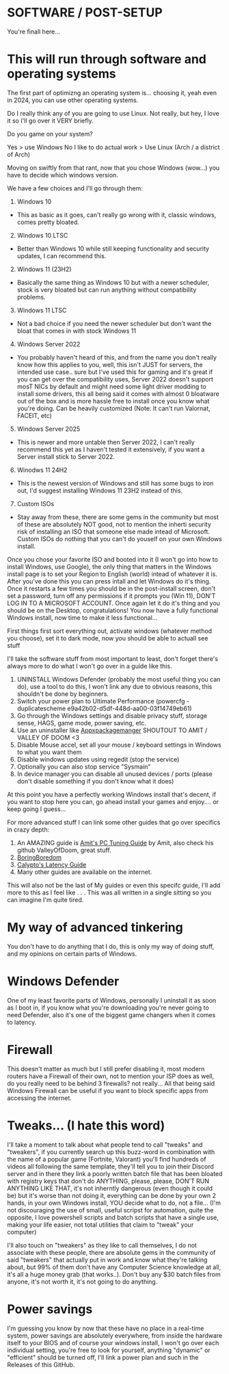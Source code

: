# SOFTWARE / POST-SETUP

You're finall here...


# This will run through software and operating systems



The first part of optimizng an operating system is... choosing it, yeah even in 2024, you can use other operating systems.

Do I really think any of you are going to use Linux. Not really, but hey, I love it so I'll go over it VERY briefly.



Do you game on your system? 

Yes > use Windows
No I like to do actual work > Use Linux (Arch / a district of Arch)


Moving on swiftly from that rant, now that you chose Windows (wow...) you have to decide which windows version.

We have a few choices and I'll go through them:

1. Windows 10
 - This as basic as it goes, can't really go wrong with it, classic windows, comes pretty bloated.

2. Windows 10 LTSC
 - Better than Windows 10 while still keeping functionality and security updates, I can recommend this.

2. Windows 11 (23H2)
 - Basically the same thing as Windows 10 but with a newer scheduler, stock is very bloated but can run anything without compatibility problems.

3. Windows 11 LTSC
 - Not a bad choice if you need the newer scheduler but don't want the bloat that comes in with stock Windows 11

4. Windows Server 2022
 - You probably haven't heard of this, and from the name you don't really know how this applies to you, well, this isn't JUST for servers, the intended use case.. sure
but I've used this for gaming and it's great if you can get over the compatibility uses, Server 2022 doesn't support mosT NICs by default and might need some light driver modding to install
some drivers, this all being said it comes with almost 0 bloatware out of the box and is more hassle free to install once you know what you're doing. Can be heavily customized (Note: It can't run Valornat, FACEIT, etc)

5. Windows Server 2025
 - This is newer and more untable then Server 2022, I can't really recommend this yet as I haven't tested it extensively, if you want a Server install stick to Server 2022.

6. Winodws 11 24H2
 - This is the newest version of Windows and still has some bugs to iron out, I'd suggest installing Windows 11 23H2 instead of this.

7. Custom ISOs
 - Stay away from these, there are some gems in the community but most of these are absolutely NOT good, not to mention the inherti security risk of installing an ISO that someone else made intead of Microsoft.
Custom ISOs do nothing that you can't do youself on your own Windows install.


Once you chose your favorite ISO and booted into it (I won't go into how to install Windows, use Google), the only thing that matters in the Windows install page is to set your Region to English (world) intead of whatever it is.
After you've done this you can press intall and let Windows do it's thing. Once it restarts a few times you should be in the post-install screen, don't set a password, turn off any permissions if it prompts you (Win 11), DON'T LOG IN TO A MICROSOFT ACCOUNT.
Once again let it do it's thing and you should be on the Desktop, congratulations! You now have a fully functional Windows install, now time to make it less functional...


First things first sort everything out, activate windows (whatever method you choose), set it to dark mode, now you should be able to actuall see stuff

I'll take the software stuff from most important to least, don't forget there's always more to do what I won't go over in a guide like this.

1. UNINSTALL Windows Defender (probably the most useful thing you can do), use a tool to do this, I won't link any due to obvious reasons, this shouldn't be done by beginners.
2. Switch your power plan to Ultimate Performance (powercfg -duplicatescheme e9a42b02-d5df-448d-aa00-03f14749eb61)
3. Go through the Windows settings and disable privacy stuff, storage sense, HAGS, game mode, power saving, etc.
4. Use an uninstaller like [Appxpackagemanger](https://github.com/valleyofdoom/AppxPackagesManager) SHOUTOUT TO AMIT / VALLEY OF DOOM <3
5. Disable Mouse accel, set all your mouse / keyboard settings in Windows to what you want them
6. Disable windows updates using regedit (stop the service)
7. Optionally you can also stop service "Sysmain"
8. In device manager you can disable all unused devices / ports (please don't disable something if you don't know what it does)

At this point you have a perfectly working Windows install that's decent, if you want to stop here you can, go ahead install your games and enjoy.... or keep going I guess...

For more advanced stuff I can link some other guides that go over specifics in crazy depth:


1. An AMAZING guide is [Amit's PC Tuning Guide](https://github.com/valleyofdoom/PC-Tuning) by Amit, also check his github ValleyOfDoom, great stuff.
2. [BoringBoredom](https://github.com/BoringBoredom/PC-Optimization-Hub/tree/main)
3. [Calypto's Latency Guide](https://docs.google.com/document/d/1c2-lUJq74wuYK1WrA_bIvgb89dUN0sj8-hO3vqmrau4/edit?tab=t.0)
4. Many other guides are available on the internet.

This will also not be the last of My guides or even this specifc guide, I'll add more to this as I feel like . . . This was all written in a single sitting so you can imagine I'm quite tired.


# My way of advanced tinkering

You don't have to do anything that I do, this is only my way of doing stuff, and my opinions on certain parts of Windows.


# Windows Defender

One of my least favorite parts of Windows, personally I uninstall it as soon as I boot in, if you know what you're downloading you're never going to need Defender, also it's one of the biggest game changers when it comes to latency.

# Firewall

This doesn't matter as much but I still prefer disabling it, most modern routers have a Firewall of their own, not to mention your ISP does as well, do you really need to be behind 3 firewalls? not really... All that being said Windows Firewall can be useful if you want to block specific apps from accessing the internet.

# Tweaks... (I hate this word)

I'll take a moment to talk about what people tend to call "tweaks" and "tweakers", if you currently search up this buzz-word in combination with the name of a popular game (Fortnite, Valorant) you'll find hundreds of videos all following the same template, they'll tell you to join their Discord server and in there they link a poorly written batch file that has been bloated with registry keys that don't do ANYTHING, please, please, DON'T RUN ANYTHING LIKE THAT, it's not inherntly dangerous (even though it could be) but it's worse than not doing it, everything can be done by your own 2 hands, in your own Windows install, YOU decide what to do, not a file... (I'm not discouraging the use of small, useful scripst for automation, quite the opposite, I love powershell scripts and batch scripts that have a single use, making your life easier, not total utilities that claim to "tweak" your computer)

I'll also touch on "tweakers" as they like to call themselves, I do not associate with these people, there are absolute gems in the community of said "tweakers" that actually put in work and know what they're talking about, but 99% of them don't have any Computer Science knowledge at all, it's all a huge money grab (that works..). Don't buy any $30 batch files from anyone, it's not worth it, it's not going to do anything.


# Power savings 

I'm guessing you know by now that these have no place in a real-time system, power savings are absolutely everywhere, from inside the hardware itself to your BIOS and of course your windows install, I won't go over each individual setting, you're free to look for yourself, anything "dynamic" or "efficient" should be turned off, I'll link a power plan and such in the Releases of this GitHub.


